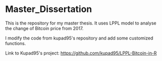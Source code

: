 # Master_Dissertation

This is the repository for my master thesis. It uses LPPL model to analyse the change of Bitcoin price from 2017. 

I modify the code from kupad95's repository and add some customized functions. 

Link to Kupad95's project: https://github.com/kupad95/LPPL-Bitcoin-in-R
